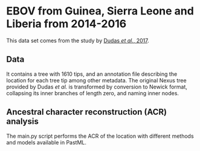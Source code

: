 # EBOV from Guinea, Sierra Leone and Liberia from 2014-2016

This data set comes from the study by [Dudas *et al.*, 2017](https://www.nature.com/articles/nature22040).

## Data

It contains a tree with 1610 tips, and an annotation file describing the location for each tree tip among other metadata.
The original Nexus tree provided by Dudas *et al.* is transformed by conversion to Newick format, 
collapsing its inner branches of length zero, and naming inner nodes. 

## Ancestral character reconstruction (ACR) analysis

The main.py script performs the ACR of the location with different methods and models available in PastML.